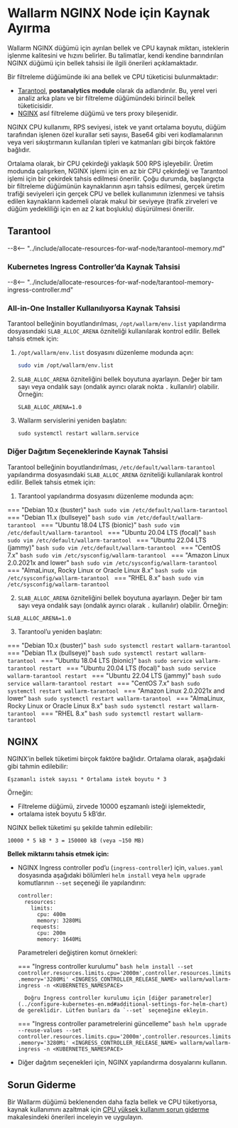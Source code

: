 # Wallarm NGINX Node için Kaynak Ayırma

Wallarm NGINX düğümü için ayrılan bellek ve CPU kaynak miktarı, isteklerin işlenme kalitesini ve hızını belirler. Bu talimatlar, kendi kendine barındırılan NGINX düğümü için bellek tahsisi ile ilgili önerileri açıklamaktadır.

Bir filtreleme düğümünde iki ana bellek ve CPU tüketicisi bulunmaktadır:

* [Tarantool](#tarantool), **postanalytics module** olarak da adlandırılır. Bu, yerel veri analiz arka planı ve bir filtreleme düğümündeki birincil bellek tüketicisidir.
* [NGINX](#nginx) asıl filtreleme düğümü ve ters proxy bileşenidir.

NGINX CPU kullanımı, RPS seviyesi, istek ve yanıt ortalama boyutu, düğüm tarafından işlenen özel kurallar seti sayısı, Base64 gibi veri kodlamalarının veya veri sıkıştırmanın kullanılan tipleri ve katmanları gibi birçok faktöre bağlıdır.

Ortalama olarak, bir CPU çekirdeği yaklaşık 500 RPS işleyebilir. Üretim modunda çalışırken, NGINX işlemi için en az bir CPU çekirdeği ve Tarantool işlemi için bir çekirdek tahsis edilmesi önerilir. Çoğu durumda, başlangıçta bir filtreleme düğümünün kaynaklarının aşırı tahsis edilmesi, gerçek üretim trafiği seviyeleri için gerçek CPU ve bellek kullanımının izlenmesi ve tahsis edilen kaynakların kademeli olarak makul bir seviyeye (trafik zirveleri ve düğüm yedekliliği için en az 2 kat boşluklu) düşürülmesi önerilir.

## Tarantool

--8<-- "../include/allocate-resources-for-waf-node/tarantool-memory.md"

### Kubernetes Ingress Controller’da Kaynak Tahsisi

--8<-- "../include/allocate-resources-for-waf-node/tarantool-memory-ingress-controller.md"

### All-in-One Installer Kullanılıyorsa Kaynak Tahsisi

Tarantool belleğinin boyutlandırılması, `/opt/wallarm/env.list` yapılandırma dosyasındaki `SLAB_ALLOC_ARENA` özniteliği kullanılarak kontrol edilir. Bellek tahsis etmek için:

1. `/opt/wallarm/env.list` dosyasını düzenleme modunda açın:

    ```bash
    sudo vim /opt/wallarm/env.list
    ```
1. `SLAB_ALLOC_ARENA` özniteliğini bellek boyutuna ayarlayın. Değer bir tam sayı veya ondalık sayı (ondalık ayırıcı olarak nokta `.` kullanılır) olabilir. Örneğin:

    ```
    SLAB_ALLOC_ARENA=1.0
    ```
1. Wallarm servislerini yeniden başlatın:

    ```
    sudo systemctl restart wallarm.service
    ```

### Diğer Dağıtım Seçeneklerinde Kaynak Tahsisi

Tarantool belleğinin boyutlandırılması, `/etc/default/wallarm-tarantool` yapılandırma dosyasındaki `SLAB_ALLOC_ARENA` özniteliği kullanılarak kontrol edilir. Bellek tahsis etmek için:

<ol start="1"><li>Tarantool yapılandırma dosyasını düzenleme modunda açın:</li></ol>

=== "Debian 10.x (buster)"
    ```bash
    sudo vim /etc/default/wallarm-tarantool
    ```
=== "Debian 11.x (bullseye)"
    ```bash
    sudo vim /etc/default/wallarm-tarantool
    ```
=== "Ubuntu 18.04 LTS (bionic)"
    ```bash
    sudo vim /etc/default/wallarm-tarantool
    ```
=== "Ubuntu 20.04 LTS (focal)"
    ```bash
    sudo vim /etc/default/wallarm-tarantool
    ```
=== "Ubuntu 22.04 LTS (jammy)"
    ```bash
    sudo vim /etc/default/wallarm-tarantool
    ```
=== "CentOS 7.x"
    ```bash
    sudo vim /etc/sysconfig/wallarm-tarantool
    ```
=== "Amazon Linux 2.0.2021x and lower"
    ```bash
    sudo vim /etc/sysconfig/wallarm-tarantool
    ```
=== "AlmaLinux, Rocky Linux or Oracle Linux 8.x"
    ```bash
    sudo vim /etc/sysconfig/wallarm-tarantool
    ```
=== "RHEL 8.x"
    ```bash
    sudo vim /etc/sysconfig/wallarm-tarantool
    ```

<ol start="2"><li><code>SLAB_ALLOC_ARENA</code> özniteliğini bellek boyutuna ayarlayın. Değer bir tam sayı veya ondalık sayı (ondalık ayırıcı olarak <code>.</code> kullanılır) olabilir. Örneğin:</li></ol>

```
SLAB_ALLOC_ARENA=1.0
```

<ol start="3"><li>Tarantool’u yeniden başlatın:</li></ol>

=== "Debian 10.x (buster)"
    ```bash
    sudo systemctl restart wallarm-tarantool
    ```
=== "Debian 11.x (bullseye)"
    ```bash
    sudo systemctl restart wallarm-tarantool
    ```
=== "Ubuntu 18.04 LTS (bionic)"
    ```bash
    sudo service wallarm-tarantool restart
    ```
=== "Ubuntu 20.04 LTS (focal)"
    ```bash
    sudo service wallarm-tarantool restart
    ```
=== "Ubuntu 22.04 LTS (jammy)"
    ```bash
    sudo service wallarm-tarantool restart
    ```
=== "CentOS 7.x"
    ```bash
    sudo systemctl restart wallarm-tarantool
    ```
=== "Amazon Linux 2.0.2021x and lower"
    ```bash
    sudo systemctl restart wallarm-tarantool
    ```
=== "AlmaLinux, Rocky Linux or Oracle Linux 8.x"
    ```bash
    sudo systemctl restart wallarm-tarantool
    ```
=== "RHEL 8.x"
    ```bash
    sudo systemctl restart wallarm-tarantool
    ```

## NGINX

NGINX’in bellek tüketimi birçok faktöre bağlıdır. Ortalama olarak, aşağıdaki gibi tahmin edilebilir:

```
Eşzamanlı istek sayısı * Ortalama istek boyutu * 3
```

Örneğin:

* Filtreleme düğümü, zirvede 10000 eşzamanlı isteği işlemektedir,
* ortalama istek boyutu 5 kB’dır.

NGINX bellek tüketimi şu şekilde tahmin edilebilir:

```
10000 * 5 kB * 3 = 150000 kB (veya ~150 MB)
```

**Bellek miktarını tahsis etmek için:**

* NGINX Ingress controller pod’u (`ingress-controller`) için, `values.yaml` dosyasında aşağıdaki bölümleri `helm install` veya `helm upgrade` komutlarının `--set` seçeneği ile yapılandırın:
    ```
    controller:
      resources:
        limits:
          cpu: 400m
          memory: 3280Mi
        requests:
          cpu: 200m
          memory: 1640Mi
    ```

    Parametreleri değiştiren komut örnekleri:

    === "Ingress controller kurulumu"
        ```bash
        helm install --set controller.resources.limits.cpu='2000m',controller.resources.limits.memory='3280Mi' <INGRESS_CONTROLLER_RELEASE_NAME> wallarm/wallarm-ingress -n <KUBERNETES_NAMESPACE>
        ```

        Doğru Ingress controller kurulumu için [diğer parametreler](../configure-kubernetes-en.md#additional-settings-for-helm-chart) de gereklidir. Lütfen bunları da `--set` seçeneğine ekleyin.
    === "Ingress controller parametrelerini güncelleme"
        ```bash
        helm upgrade --reuse-values --set controller.resources.limits.cpu='2000m',controller.resources.limits.memory='3280Mi' <INGRESS_CONTROLLER_RELEASE_NAME> wallarm/wallarm-ingress -n <KUBERNETES_NAMESPACE>
        ```

* Diğer dağıtım seçenekleri için, NGINX yapılandırma dosyalarını kullanın.

## Sorun Giderme

Bir Wallarm düğümü beklenenden daha fazla bellek ve CPU tüketiyorsa, kaynak kullanımını azaltmak için [CPU yüksek kullanım sorun giderme](../../faq/cpu.md) makalesindeki önerileri inceleyin ve uygulayın.